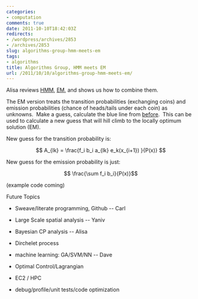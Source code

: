 ```yaml
---
categories:
- computation
comments: true
date: 2011-10-10T18:42:03Z
redirects:
- /wordpress/archives/2853
- /archives/2853
slug: algorithms-group-hmm-meets-em
tags:
- algorithms
title: Algorithms Group, HMM meets EM
url: /2011/10/10/algorithms-group-hmm-meets-em/
---
```


Alisa reviews [HMM](http://www.carlboettiger.info/archives/2521), [EM](http://www.carlboettiger.info/archives/2215), and shows us how to combine them.

The EM version treats the transition probabilities (exchanging coins) and emission probabilities (chance of heads/tails under each coin) as unknowns.  Make a guess, calculate the blue line from [before](http://www.carlboettiger.info/archives/2521).  This can be used to calculate a new guess that will hill climb to the locally optimum solution (EM).

New guess for the transition probability is:

$$ A_{lk} = \frac{f_i b_i a_{lk} e_k(x_{i+1}) }{P(x)} $$

New guess for the emission probability is just:

$$ \frac{\sum f_i b_i}{P(x)}$$

(example code coming)

Future Topics



	
  * Sweave/literate programming, Github -- Carl

	
  * Large Scale spatial analysis -- Yaniv

	
  * Bayesian CP analysis -- Alisa

	
  * Dirchelet process

	
  * machine learning: GA/SVM/NN -- Dave

	
  * Optimal Control/Lagrangian

	
  * EC2 / HPC

	
  * debug/profile/unit tests/code optimization


